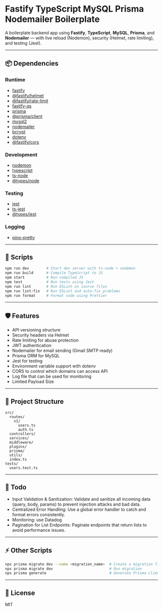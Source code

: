 # Fastify TypeScript MySQL Prisma Nodemailer Boilerplate

A boilerplate backend app using **Fastify**, **TypeScript**, **MySQL**, **Prisma**, and **Nodemailer** — with live reload (Nodemon), security (Helmet, rate limiting), and testing (Jest).

---

## 📦 Dependencies

### Runtime
- [fastify](https://github.com/fastify/fastify)
- [@fastify/helmet](https://github.com/fastify/fastify-helmet)
- [@fastify/rate-limit](https://github.com/fastify/fastify-rate-limit)
- [fastify-qs](https://github.com/vanodevium/fastify-qs)
- [prisma](https://github.com/prisma/prisma)
- [@prisma/client](https://github.com/prisma/prisma)
- [mysql2](https://github.com/sidorares/node-mysql2)
- [nodemailer](https://github.com/nodemailer/nodemailer)
- [bcrypt](https://github.com/kelektiv/node.bcrypt.js)
- [dotenv](https://github.com/motdotla/dotenv)
- [@fastify/cors](https://github.com/fastify/fastify-cors)

### Development
- [nodemon](https://nodemon.io/)
- [typescript](https://www.typescriptlang.org/)
- [ts-node](https://typestrong.org/ts-node/)
- [@types/node](https://www.npmjs.com/package/@types/node)

### Testing
- [jest](https://jestjs.io/)
- [ts-jest](https://kulshekhar.github.io/ts-jest/)
- [@types/jest](https://www.npmjs.com/package/@types/jest)

### Logging
- [pino-pretty](https://github.com/pinojs/pino-pretty)

---

## 🚀 Scripts

```bash
npm run dev        # Start dev server with ts-node + nodemon
npm run build      # Compile TypeScript to JS
npm start          # Run compiled JS
npm test           # Run tests using Jest
npm run lint       # Run ESLint on source files
npm run lint:fix   # Run ESLint and auto-fix problems
npm run format     # Format code using Prettier
```

---

## 🛡️ Features

- API versioning structure
- Security headers via Helmet
- Rate limiting for abuse protection
- JWT authentication
- Nodemailer for email sending (Gmail SMTP ready)
- Prisma ORM for MySQL
- Jest for testing
- Environment variable support with dotenv
- CORS to control which domains can access API
- Log file that can be used for monitoring
- Limited Payload Size
---

## 📁 Project Structure

```
src/
  routes/
    v1/
      users.ts
      auth.ts
  controllers/
  services/
  middleware/
  plugins/
  prisma/
  utils/
  index.ts
tests/
  users.test.ts
```

---

## 🔨 Todo

- Input Validation & Sanitization: Validate and sanitize all incoming data (query, body, params) to prevent injection attacks and bad data.
- Centralized Error Handling: Use a global error handler to catch and format errors consistently.
- Monitoring: use Datadog
- Pagination for List Endpoints: Paginate endpoints that return lists to avoid performance issues.

---

## ⚡ Other Scripts

```bash
npx prisma migrate dev --name <migration_name>  # Create a migration file
npx prisma migrate dev                          # Run migration
npx prisma generate                             # Generate Prisma client
```

---

## 📄 License

MIT